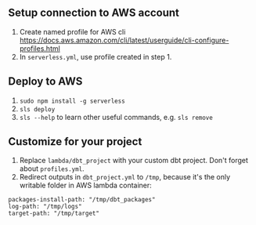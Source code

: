 ## Setup connection to AWS account
1. Create named profile for AWS cli https://docs.aws.amazon.com/cli/latest/userguide/cli-configure-profiles.html
2. In `serverless.yml`, use profile created in step 1.

## Deploy to AWS
1. `sudo npm install -g serverless`
2. `sls deploy`
3. `sls --help` to learn other useful commands, e.g. `sls remove`

## Customize for your project
1. Replace `lambda/dbt_project` with your custom dbt project. Don't forget about `profiles.yml`.
2. Redirect outputs in `dbt_project.yml` to `/tmp`, because it's the only writable folder in AWS lambda container:
```
packages-install-path: "/tmp/dbt_packages"
log-path: "/tmp/logs"
target-path: "/tmp/target"
```
